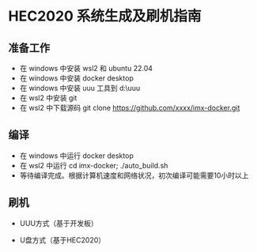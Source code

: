 # HEC2020 系统生成及刷机指南

## 准备工作

- 在 windows 中安装 wsl2 和 ubuntu 22.04
- 在 windows 中安装 docker desktop
- 在 windows 中安装 uuu 工具到 d:\uuu
- 在 wsl2 中安装 git
- 在 wsl2 中下载源码 git clone https://github.com/xxxx/imx-docker.git

## 编译

- 在 windows 中运行 docker desktop
- 在 wsl2 中运行 cd imx-docker; ./auto_build.sh
- 等待编译完成。根据计算机速度和网络状况，初次编译可能需要10小时以上

## 刷机

- UUU方式（基于开发板）

- U盘方式（基于HEC2020）

